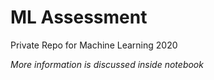 # ML Assessment
Private Repo for Machine Learning 2020

*More information is discussed inside notebook*
